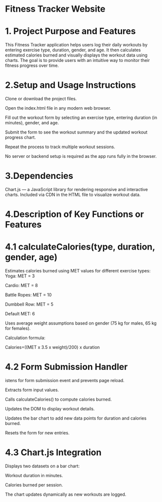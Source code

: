 # Fitness Tracker Website
# 1. Project Purpose and Features
This Fitness Tracker application helps users log their daily workouts by entering exercise type, duration, gender, and age. It then calculates estimated calories burned and visually displays the workout data using charts. The goal is to provide users with an intuitive way to monitor their fitness progress over time.
# 2.Setup and Usage Instructions
Clone or download the project files.

Open the index.html file in any modern web browser.

Fill out the workout form by selecting an exercise type, entering duration (in minutes), gender, and age.

Submit the form to see the workout summary and the updated workout progress chart.

Repeat the process to track multiple workout sessions.

No server or backend setup is required as the app runs fully in the browser.
# 3.Dependencies
Chart.js — a JavaScript library for rendering responsive and interactive charts.
Included via CDN in the HTML file to visualize workout data.
# 4.Description of Key Functions or Features
# 4.1 calculateCalories(type, duration, gender, age)
Estimates calories burned using MET values for different exercise types:
Yoga: MET = 3

Cardio: MET = 8

Battle Ropes: MET = 10

Dumbbell Row: MET = 5

Default MET: 6

Uses average weight assumptions based on gender (75 kg for males, 65 kg for females).

Calculation formula:

Calories=((MET x 3.5 x weight)/200) x duration

# 4.2 Form Submission Handler
istens for form submission event and prevents page reload.

Extracts form input values.

Calls calculateCalories() to compute calories burned.

Updates the DOM to display workout details.

Updates the bar chart to add new data points for duration and calories burned.

Resets the form for new entries.

# 4.3 Chart.js Integration
Displays two datasets on a bar chart:

Workout duration in minutes.

Calories burned per session.

The chart updates dynamically as new workouts are logged.






